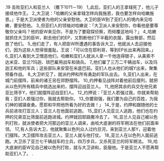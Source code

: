 .19 
击败亚扪人和亚兰人 
（撒下10?1－19） 
1_此后，亚扪人的王拿辖死了，他儿子接续他作王。 2_大卫说：「哈嫩的父亲拿辖怎样向我施恩，我也要怎样向哈嫩施恩。」于是大卫派使者为他的父亲安慰他。大卫的臣W到了亚扪人的境内来见哈嫩，要安慰他。 3_但亚扪人的领袖对哈嫩说：「大卫派人来安慰你，你看他是要尊敬你父亲吗？他的臣W来见你，不是为了要窥探侦察，而倾覆这地吗？」 4_哈嫩就抓住大卫的臣W，剃去他们的EP，又割断他们下半截的衣服，露出臀部，然后放了他们。 5_他们走了，有人把臣W所遭遇的事告诉大卫，他就派人去迎接他们，因为这些人觉得很羞耻。王说：「可以住在耶利哥，等到EP长出来再回来。」 
6_亚扪人看到大卫憎恶他们，哈嫩和亚扪人就派人拿一千他连得银子，从美索不达米亚、亚兰?玛迦、琐巴雇用战车和骑兵。 7_他们雇了三万二千辆战车，以及玛迦王和他的军兵；这些部队来安营在米底巴前。亚扪人也从他们的城Y出来，聚集预备作战。 8_大卫听见了，就派约押和所有勇勐的军队出去。 9_亚扪人出来，在城门前摆阵，前来的诸王另在郊野摆阵。 
10_约押看见战阵对着他前后摆列，就把从以色列所有精兵中挑选出来的，摆阵迎战亚兰人。 11_他把其余的兵交在他兄弟亚比筛手Y，他们就摆阵迎战亚扪人。 12_约押说：「亚兰人若强过我，你就来帮助我；亚扪人若强过你，我就去帮助你。 13_你要刚强，我们要为自己的百姓，为我们神的城镇奋勇。愿耶和华照他所看为好的去做！」 14_于是，约押和跟随他的士兵前进攻打亚兰人；亚兰人在他面前逃跑。 15_亚扪人见亚兰人逃跑，他们也在约押的兄弟亚比筛面前逃跑进城。约押就回耶路撒冷去了。 
16_亚兰人见自己被以色列打败，就派使者把大河那边的亚兰人调来，由哈大底谢的将军朔法在他们前面率领。 17_有人告诉大卫，他就聚集以色列众人过约旦河，来到亚兰人那Y，迎着他们摆阵。大卫摆阵攻击亚兰人，亚兰人就与他打仗。 18_亚兰人在以色列人面前逃跑。大卫杀了亚兰七千辆战车的士兵，四万步兵，又杀死亚兰的将军朔法。 19_哈大底谢的臣W见自己被以色列打败，就与大卫讲和，臣服他。于是亚兰人不愿再帮助亚扪人了。 
 .